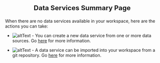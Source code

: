 <p style="text-align: center;font-weight: bold;font-size: 22">Data Services Summary Page</p>

When there are no data services available in your workspace, here are the actions you can take:

*   ![altText](images/DataServiceNewButton.png "New Data Service") - You can create a new data service from one or more data sources. Go [here](dataservices-new-help.html) for more information.

*   ![altText](images/ImportDataService.png "Import Data Service") - A data service can be imported into your workspace from a git repository. Go [here](dataservices-import-git-help.html) for more information.
